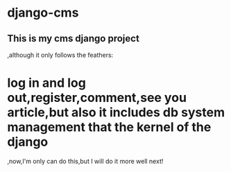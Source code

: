 # django-cms
<h2>This is my cms django project</h1>,although it only follows the feathers:<h1>log in and log out,register,comment,see you article,but also it includes db system management that the kernel of the django</h1>,now,I'm only can do this,but I will do it more well next!
